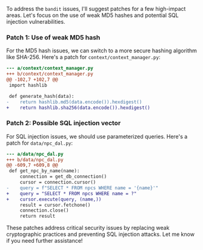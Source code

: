 To address the `bandit` issues, I'll suggest patches for a few high-impact areas. Let's focus on the use of weak MD5 hashes and potential SQL injection vulnerabilities.

### Patch 1: Use of weak MD5 hash

For the MD5 hash issues, we can switch to a more secure hashing algorithm like SHA-256. Here's a patch for `context/context_manager.py`:

```diff
--- a/context/context_manager.py
+++ b/context/context_manager.py
@@ -102,7 +102,7 @@
 import hashlib

 def generate_hash(data):
-    return hashlib.md5(data.encode()).hexdigest()
+    return hashlib.sha256(data.encode()).hexdigest()
```

### Patch 2: Possible SQL injection vector

For SQL injection issues, we should use parameterized queries. Here's a patch for `data/npc_dal.py`:

```diff
--- a/data/npc_dal.py
+++ b/data/npc_dal.py
@@ -609,7 +609,8 @@
 def get_npc_by_name(name):
     connection = get_db_connection()
     cursor = connection.cursor()
-    query = f"SELECT * FROM npcs WHERE name = '{name}'"
+    query = "SELECT * FROM npcs WHERE name = ?"
+    cursor.execute(query, (name,))
     result = cursor.fetchone()
     connection.close()
     return result
```

These patches address critical security issues by replacing weak cryptographic practices and preventing SQL injection attacks. Let me know if you need further assistance!